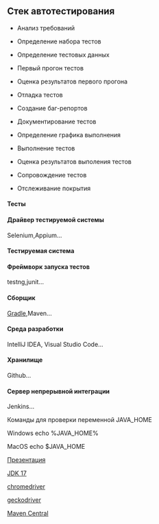 ## Стек автотестирования

- Анализ требований

- Определение набора тестов

- Определение тестовых данных

- Первый прогон тестов

- Оценка результатов первого прогона

- Отладка тестов

- Создание баг-репортов

- Документирование тестов

- Определение графика выполнения

- Выполнение тестов

- Оценка результатов выполения тестов

- Сопровождение тестов

- Отслеживание покрытия

#### Тесты

#### Драйвер тестируемой системы

Selenium,Appium...

#### Тестируемая система

#### Фреймворк запуска тестов

testng,junit...

#### Cборщик

[Gradle](https://gradle.org/releases/),Maven...


#### Среда разработки

IntelliJ IDEA, Visual Studio Code...

#### Хранилище

Github...

#### Сервер непрерывной интеграции

Jenkins...

Команды для проверки переменной JAVA_HOME

Windows
echo %JAVA_HOME%

MacOS
echo $JAVA_HOME

[Презентация](https://docs.google.com/presentation/d/1tMbG1og04sTm1bOM1xtxBBvLf62gVreQ/edit?usp=share_link&ouid=100462493827587974016&rtpof=true&sd=true)

[JDK 17](https://www.oracle.com/java/technologies/javase/jdk17-archive-downloads.html)

[chromedriver](https://chromedriver.chromium.org/downloads)

[geckodriver](https://github.com/mozilla/geckodriver/releases)

[Maven Central](https://central.sonatype.com/?smo=true)